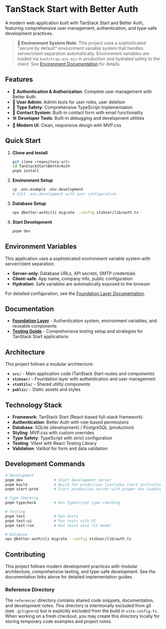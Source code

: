 # TanStack Start with Better Auth

A modern web application built with TanStack Start and Better Auth, featuring comprehensive user management, authentication, and type-safe development practices.

> **🔧 Environment System Note**: This project uses a sophisticated "secure by default" environment variable system that handles server/client separation automatically. Environment variables are loaded via `bootstrap.env.mjs` in production and hydrated safely to the client. See [Environment Documentation](stzUser/README.md#environment-variable-system) for details.

## Features

- 🔐 **Authentication & Authorization**: Complete user management with Better Auth
- 👥 **User Admin**: Admin tools for user roles, user deletion
- 🎯 **Type Safety**: Comprehensive TypeScript implementation
- 📧 **Contact System**: Built-in contact form with email functionality
- 🛠️ **Developer Tools**: Built-in debugging and development utilities
- 🎨 **Modern UI**: Clean, responsive design with MVP.css

## Quick Start

1. **Clone and Install**
   ```bash
   git clone <repository-url>
   cd TanStackStartBetterAuth
   pnpm install
   ```

2. **Environment Setup**
   ```bash
   cp .env.example .env.development
   # Edit .env.development with your configuration
   ```

3. **Database Setup**
   ```bash
   npx @better-auth/cli migrate --config stzUser/lib/auth.ts
   ```

4. **Start Development**
   ```bash
   pnpm dev
   ```

## Environment Variables

This application uses a sophisticated environment variable system with server/client separation:

- **Server-only**: Database URLs, API secrets, SMTP credentials
- **Client-safe**: App name, company info, public configuration
- **Hydration**: Safe variables are automatically exposed to the browser

For detailed configuration, see the [Foundation Layer Documentation](stzUser/README.md#environment-variable-system).

## Documentation

- **[Foundation Layer](stzUser/README.md)** - Authentication system, environment variables, and reusable components
- **[Testing Guide](src/test/README.md)** - Comprehensive testing setup and strategies for TanStack Start applications

## Architecture

This project follows a modular architecture:

- **`src/`** - Main application code (TanStack Start routes and components)
- **`stzUser/`** - Foundation layer with authentication and user management
- **`stzUtils/`** - Shared utility components
- **`public/`** - Static assets and styles

## Technology Stack

- **Framework**: TanStack Start (React-based full-stack framework)
- **Authentication**: Better Auth with role-based permissions
- **Database**: SQLite (development) / PostgreSQL (production)
- **Styling**: MVP.css with custom overrides
- **Type Safety**: TypeScript with strict configuration
- **Testing**: Vitest with React Testing Library
- **Validation**: Valibot for form and data validation

## Development Commands

```bash
# Development
pnpm dev              # Start development server
pnpm build            # Build for production (includes start instructions)
pnpm start:prod       # Start production server with proper env loading

# Type Checking
pnpm typecheck        # Run TypeScript type checking

# Testing
pnpm test             # Run tests
pnpm test:ui          # Run tests with UI
pnpm test:run         # Run tests once (CI mode)

# Database
npx @better-auth/cli migrate --config stzUser/lib/auth.ts
```

## Contributing

This project follows modern development practices with modular architecture, comprehensive testing, and type-safe development. See the documentation links above for detailed implementation guides.

### Reference Directory

The `reference/` directory contains shared code snippets, documentation, and development notes. This directory is intentionally excluded from git (see `.gitignore`) but is explicitly excluded from the build in `vite.config.ts`. When working on a fresh checkout, you may create this directory locally for storing temporary code examples and project notes.